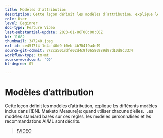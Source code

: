 ```yaml
---
title: Modèles d’attribution
description: Cette leçon définit les modèles d’attribution, explique les différents modèles inclus dans [!DNL Marketo Measure]et quand utiliser chacune d’elles.  Les modèles standard basés sur des règles, les modèles personnalisés et les recommandations AI/ML sont décrits.
role: User
level: Beginner
doc-type: Feature Video
last-substantial-update: 2023-01-06T00:00:00Z
kt: 11682
thumbnail: 347240.jpeg
exl-id: ce4517f4-1e4c-40d9-b0eb-4b70419a4e19
source-git-commit: 772ca501ddfe02d4c9f06580989d97d10d8c3334
workflow-type: tm+mt
source-wordcount: '60'
ht-degree: 0%

---
```


# Modèles d’attribution

Cette leçon définit les modèles d’attribution, explique les différents modèles inclus dans [!DNL Marketo Measure]et quand utiliser chacune d’elles.  Les modèles standard basés sur des règles, les modèles personnalisés et les recommandations AI/ML sont décrits.

>[!VIDEO](https://video.tv.adobe.com/v/347240/?quality=12&learn=on)
